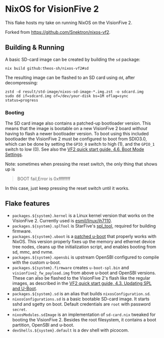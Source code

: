 # NixOS for VisionFive 2

This flake hosts my take on running NixOS on the VisionFive 2.

Forked from https://github.com/Snektron/nixos-vf2.

## Building & Running

A basic SD-card image can be created by building the `sd` package:

```shell
nix build github:theos-sh/nixos-vf2#sd
```

The resulting image can be flashed to an SD card using `dd`, after decompressing:

```shell
zstd -d result/std-image/nixos-sd-image-*.img.zst -o sdcard.img
sudo dd if=sdcard.img of=/dev/your-disk bs=1M oflag=sync status=progress
```

### Booting

The SD card image also contains a patched-up bootloader version. This means that the image is bootable on a new VisionFive 2 board *without* having to flash a newer bootloader version. To boot using this included bootloader the VisionFive 2 must be configured to boot from SDIO3.0, which can be done by setting the `GPIO_0` switch to high (1), and the `GPIO_1` switch to low (0). See also the [VF2 quick start guide, 4.6. Boot Mode Settings](https://doc-en.rvspace.org/VisionFive2/PDF/VisionFive2_QSG.pdf).

Note: sometimes when pressing the reset switch, the only thing that shows up is

> BOOT fail,Error is 0xffffffff

In this case, just keep pressing the reset switch until it works.

## Flake features
- `packages.${system}.kernel` is a Linux kernel version that works on the VisionFive 2. Currently used is [esmil/linux/jh7110](https://github.com/esmil/linux/tree/jh7110).
- `packages.${system}.splTool` is StarFive's  [spl_tool](https://github.com/starfive-tech/Tools/tree/master/spl_tool), required for building firmware.
- `packages.${system}.uboot` is a [patched u-boot](https://github.com/Snektron/u-boot-vf2) that properly works with NixOS. This version properly fixes up the memory and ethernet device tree nodes, cleans up the initialization script, and enables booting from sd, mmc, and nvme.
- `packages.${system}.opensbi` is upstream OpenSBI configured to compile with the custom u-boot.
- `packages.${system}.firmware` creates `u-boot-spl.bin` and `visionfive2_fw_payload.img` from above u-boot and OpenSBI versions. These can also be flashed to the VisionFive 2's flash like the regular images, as described in the [VF2 quick start guide, 4.3. Updating SPL and U-Boot](https://doc-en.rvspace.org/VisionFive2/PDF/VisionFive2_QSG.pdf).
- `packages.${system}.sd` is an alias that builds `nixosConfiguration.sd`.
- `nixosConfigurations.sd` is a basic bootable SD-card image. It starts sshd and sgetty on boot. Default credentials are `root` with password `secret`.
- `nixosModules.sdImage` is an implementation of `sd-card.nix` tweaked for booting the VisionFive 2. Besides the root filesystem, it contains a boot partition, OpenSBI and u-boot.
- `devShells.${system}.default` is a dev shell with picocom.

